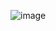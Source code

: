 ![image](https://user-images.githubusercontent.com/48900845/117481609-cd0b7480-af95-11eb-92ec-f9aa89348004.png)
